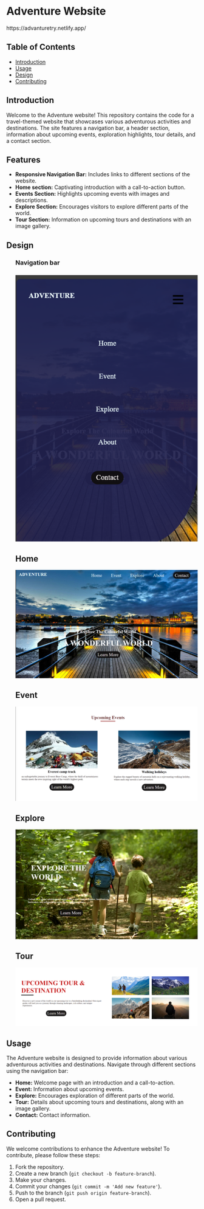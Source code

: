 <p><h1>Adventure Website</h1> https://advanturetry.netlify.app/</p>
 
<h2>Table of Contents</h2>
        <ul>
            <li><a href="#introduction">Introduction</a></li>
            <li><a href="#usage">Usage</a></li>
            <li><a href="#Design">Design</a></li>
            <li><a href="#contributing">Contributing</a></li>
             </ul>
        
<h2 id="introduction">Introduction</h2>
        <p>Welcome to the Adventure website! This repository contains the code for a travel-themed website that showcases various adventurous activities and destinations. The site features a navigation bar, a header section, information about upcoming events, exploration highlights, tour details, and a contact section.</p>
        
<h2 id="features">Features</h2>
        <ul>
            <li><strong>Responsive Navigation Bar:</strong> Includes links to different sections of the website.</li>
            <li><strong>Home section:</strong> Captivating introduction with a call-to-action button.</li>
            <li><strong>Events Section:</strong> Highlights upcoming events with images and descriptions.</li>
            <li><strong>Explore Section:</strong> Encourages visitors to explore different parts of the world.</li>
            <li><strong>Tour Section:</strong> Information on upcoming tours and destinations with an image gallery.</li>
        </ul>
<h2 id="Design">Design</h2>
        <ul>
             <h3>Navigation bar<h3>
             <p align="left"> <img src="https://github.com/singhshubham593/adventure/blob/master/design/nov%20bar.png" alt="singhshubham593" /> </p>
            <h2>Home</h2>
            <p align="left"> <img src="https://github.com/singhshubham593/adventure/blob/master/design/advanture%20Home.png" alt="singhshubham593" /> </p>
            <h2>Event</h2>
            <p align="left"> <img src="https://github.com/singhshubham593/adventure/blob/master/design/Event.png" alt="singhshubham593" /> </p>
            <h2>Explore</h2>
            <p align="left"> <img src="https://github.com/singhshubham593/adventure/blob/master/design/Explore.png" alt="singhshubham593" /> </p> 
            <h2>Tour</h2>
            <p align="left"> <img src="https://github.com/singhshubham593/adventure/blob/master/design/Tour.png" alt="singhshubham593" /> </p>
        </ul>
        
  
        
<h2 id="usage">Usage</h2>
        <p>The Adventure website is designed to provide information about various adventurous activities and destinations. Navigate through different sections using the navigation bar:</p>
        <ul>
            <li><strong>Home:</strong> Welcome page with an introduction and a call-to-action.</li>
            <li><strong>Event:</strong> Information about upcoming events.</li>
            <li><strong>Explore:</strong> Encourages exploration of different parts of the world.</li>
            <li><strong>Tour:</strong> Details about upcoming tours and destinations, along with an image gallery.</li>
            <li><strong>Contact:</strong> Contact information.</li>
        </ul>
        
  <h2 id="contributing">Contributing</h2>
        <p>We welcome contributions to enhance the Adventure website! To contribute, please follow these steps:</p>
        <ol>
            <li>Fork the repository.</li>
            <li>Create a new branch (<code>git checkout -b feature-branch</code>).</li>
            <li>Make your changes.</li>
            <li>Commit your changes (<code>git commit -m 'Add new feature'</code>).</li>
            <li>Push to the branch (<code>git push origin feature-branch</code>).</li>
            <li>Open a pull request.</li>
        </ol>
        
  
  
